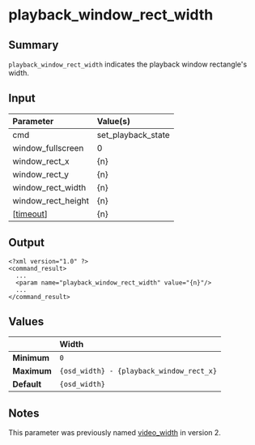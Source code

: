 # playback\_window\_rect\_width #
## Summary ##

`playback_window_rect_width` indicates the playback window rectangle's width.

## Input ##

| **Parameter**        | **Value(s)**         |
|:---------------------|:---------------------|
| cmd                  | set\_playback\_state |
| window\_fullscreen   | 0                    |
| window\_rect\_x      | {n}                  |
| window\_rect\_y      | {n}                  |
| window\_rect\_width  | {n}                  |
| window\_rect\_height | {n}                  |
| [[timeout](timeout.md)]        | {n}                  |

## Output ##

```
<?xml version="1.0" ?>
<command_result>
  ...
  <param name="playback_window_rect_width" value="{n}"/>
  ...
</command_result>
```

## Values ##

|           | **Width**                                  |
|:----------|:-------------------------------------------|
| **Minimum** | `0`                                        |
| **Maximum** | `{osd_width} - {playback_window_rect_x}`   |
| **Default** | `{osd_width}`                              |

## Notes ##

This parameter was previously named [video\_width](VideoWidth.md) in version 2.